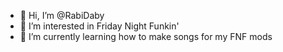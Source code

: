 - 👋 Hi, I’m @RabiDaby
- 👀 I’m interested in Friday Night Funkin'
- 🌱 I’m currently learning how to make songs for my FNF mods

<!---
RabiDaby/RabiDaby is a ✨ special ✨ repository because its `README.md` (this file) appears on your GitHub profile.
You can click the Preview link to take a look at your changes.
--->
